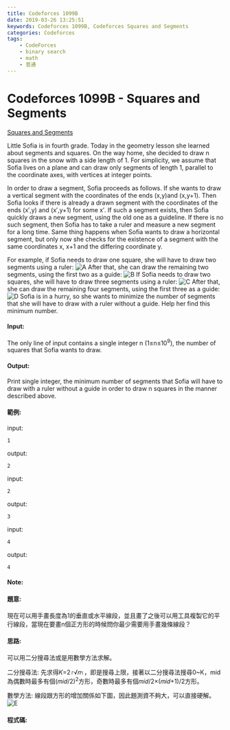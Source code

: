```yaml
---
title: Codeforces 1099B
date: 2019-03-26 13:25:51
keywords: Codeforces 1099B, Codeforces Squares and Segments
categories: Codeforces
tags:
    - CodeForces
    - binary search
    - math
    - 普通
---
```

# Codeforces 1099B - Squares and Segments
[Squares and Segments](https://codeforces.com/problemset/problem/1099/B)

Little Sofia is in fourth grade. Today in the geometry lesson she learned about segments and squares. On the way home, she decided to draw n squares in the snow with a side length of 1. For simplicity, we assume that Sofia lives on a plane and can draw only segments of length 1, parallel to the coordinate axes, with vertices at integer points.
<!-- more -->
In order to draw a segment, Sofia proceeds as follows. If she wants to draw a vertical segment with the coordinates of the ends (x,y)and (x,y+1). Then Sofia looks if there is already a drawn segment with the coordinates of the ends (x′,y) and (x′,y+1) for some x′. If such a segment exists, then Sofia quickly draws a new segment, using the old one as a guideline. If there is no such segment, then Sofia has to take a ruler and measure a new segment for a long time. Same thing happens when Sofia wants to draw a horizontal segment, but only now she checks for the existence of a segment with the same coordinates x, x+1 and the differing coordinate y.

For example, if Sofia needs to draw one square, she will have to draw two segments using a ruler: 
![A](A.png)
After that, she can draw the remaining two segments, using the first two as a guide: 
![B](B.PNG)
If Sofia needs to draw two squares, she will have to draw three segments using a ruler: 
![C](C.PNG)
After that, she can draw the remaining four segments, using the first three as a guide: 
![D](D.PNG)
Sofia is in a hurry, so she wants to minimize the number of segments that she will have to draw with a ruler without a guide. Help her find this minimum number.

#### Input:
The only line of input contains a single integer n (1≤n≤10<sup>9</sup>), the number of squares that Sofia wants to draw.

#### Output:
Print single integer, the minimum number of segments that Sofia will have to draw with a ruler without a guide in order to draw n squares in the manner described above.

#### 範例:
input:
```
1
```
output:
```
2
```
input:
```
2
```
output:
```
3
```
input:
```
4
```
output:
```
4
```

#### Note:

#### 題意:
現在可以用手畫長度為1的垂直或水平線段，並且畫了之後可以用工具複製它的平行線段，當現在要畫n個正方形的時候問你最少需要用手畫幾條線段？

#### 思路:
可以用二分搜尋法或是用數學方法求解。

二分搜尋法:
先求得𝐾=2⌈√𝑛⌉，即是搜尋上限，接著以二分搜尋法搜尋0~K，mid為偶數時最多有個(𝑚𝑖𝑑/2)<sup>2</sup>方形，奇數時最多有個𝑚𝑖𝑑/2×(𝑚𝑖𝑑+1)/2方形。

數學方法:
線段跟方形的增加關係如下圖，因此題測資不夠大，可以直接硬解。
![E](E.png)

#### 程式碼:
<script src="https://gist.github.com/Daviswww/040f422ce2524c8cbb5ca11da07ec0e4.js"></script>


